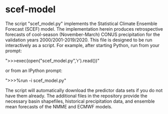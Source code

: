 # scef-model

The script "scef_model.py" implements the Statistical Climate Ensemble Forecast (SCEF) model. 
The implementation herein produces retrospective forecasts of cool-season (November-March) 
CONUS precipitation for the validation years 2000/2001-2019/2020. This file is designed to be 
run interactively as a script. For example, after starting Python, run from your prompt: 

">>>exec(open("scef_model.py",'r').read())"

or from an IPython prompt:

">>>%run -i scef_model.py"

The script will automatically download the predictor data sets if you do not have them already. 
The additional files in the repository provide the necessary basin shapefiles,  historical 
precipitation data, and ensemble mean forecasts of the NMME and ECMWF models.   
